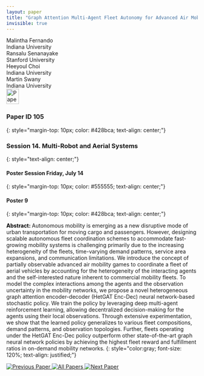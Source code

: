 ```yaml
---
layout: paper
title: "Graph Attention Multi-Agent Fleet Autonomy for Advanced Air Mobility"
invisible: true
---
```

<div class="paper-authors">
<div class="paper-author-box">
    <div class="paper-author-name">Malintha Fernando</div>
    <div class="paper-author-uni">Indiana University</div>
</div>
<div class="paper-author-box">
    <div class="paper-author-name">Ransalu Senanayake</div>
    <div class="paper-author-uni">Stanford University</div>
</div>
<div class="paper-author-box">
    <div class="paper-author-name">Heeyoul Choi</div>
    <div class="paper-author-uni">Indiana University</div>
</div>
<div class="paper-author-box">
    <div class="paper-author-name">Martin Swany</div>
    <div class="paper-author-uni">Indiana University</div>
</div>

</div><div class="paper-pdf">
<div> <a href="http://www.roboticsproceedings.org/rss19/p105.pdf"><img src="{{ site.baseurl }}/images/paper_link.png" alt="Paper Website" width = "33"  height = "40"/></a> </div>
</div>

### Paper ID 105
{: style="margin-top: 10px; color: #428bca; text-align: center;"}

### Session 14. Multi-Robot and Aerial Systems
{: style="text-align: center;"}

#### Poster Session Friday, July 14
{: style="margin-top: 10px; color: #555555; text-align: center;"}

#### Poster 9
{: style="margin-top: 10px; color: #428bca; text-align: center;"}

<b style="color: black;">Abstract: </b>Autonomous mobility is emerging as a new disruptive mode of urban transportation for moving cargo and passengers. 
However, designing scalable autonomous fleet coordination schemes to accommodate fast-growing mobility systems is challenging primarily due to the increasing heterogeneity of the fleets, time-varying demand patterns, service area expansions, and communication limitations. We introduce the concept of partially observable advanced air mobility games to coordinate a fleet of aerial vehicles by accounting for the heterogeneity of the interacting agents and the self-interested nature inherent to commercial mobility fleets. To model the complex interactions among the agents and the observation uncertainty in the mobility networks, we propose a novel heterogeneous graph attention encoder-decoder (HetGAT Enc-Dec) neural network-based stochastic policy. We train the policy by leveraging deep multi-agent reinforcement learning, allowing decentralized decision-making for the agents using their local observations. Through extensive experimentation, we show that the learned policy generalizes to various fleet compositions, demand patterns, and observation topologies. Further, fleets operating under the HetGAT Enc-Dec policy outperform other state-of-the-art graph neural network policies by achieving the highest fleet reward and fulfillment ratios in on-demand mobility networks.
{: style="color:gray; font-size: 120%; text-align: justified;"}


<div class="paper-menu">
<a href="{{ site.baseurl }}/program/papers/104/"> <img src="{{ site.baseurl }}/images/previous_paper_icon.png" alt="Previous Paper" title="Previous Paper"/> </a>
<a href="{{ site.baseurl }}/program/papers"><img src="{{ site.baseurl }}/images/overview_icon.png" alt="All Papers" title="All Papers"/> </a>
<a href="{{ site.baseurl }}/program/papers/106/"> <img src="{{ site.baseurl }}/images/next_paper_icon.png" alt="Next Paper" title="Next Paper"/> </a>

</div>
